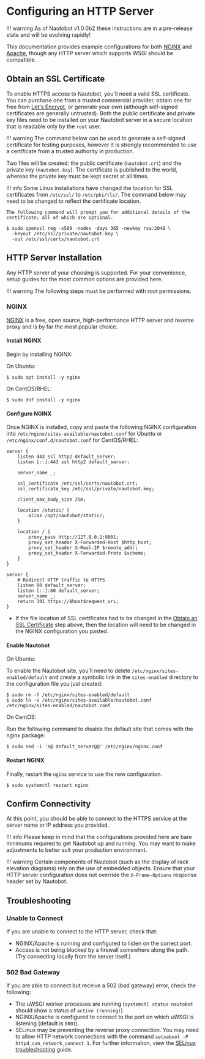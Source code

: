 # Configuring an HTTP Server

!!! warning
    As of Nautobot v1.0.0b2 these instructions are in a pre-release state and will be evolving rapidly!

This documentation provides example configurations for both [NGINX](https://www.nginx.com/resources/wiki/) and
[Apache](https://httpd.apache.org/docs/current/), though any HTTP server which supports WSGI should be compatible.

## Obtain an SSL Certificate

To enable HTTPS access to Nautobot, you'll need a valid SSL certificate. You can purchase one from a trusted commercial
provider, obtain one for free from [Let's Encrypt](https://letsencrypt.org/getting-started/), or generate your own
(although self-signed certificates are generally untrusted). Both the public certificate and private key files need to
be installed on your Nautobot server in a secure location that is readable only by the `root` user.

!!! warning
    The command below can be used to generate a self-signed certificate for testing purposes,
    however it is strongly recommended to use a certificate from a trusted authority in production.

Two files will be created: the public certificate (`nautobot.crt`) and the private key (`nautobot.key`). The certificate is published to the world, whereas the private key must be kept secret at all times.

!!! info
    Some Linux installations have changed the location for SSL certificates from `/etc/ssl/` to `/etc/pki/tls/`. The
    command below may need to be changed to reflect the certificate location.

    The following command will prompt you for additional details of the certificate; all of which are optional.

```no-highlight
$ sudo openssl req -x509 -nodes -days 365 -newkey rsa:2048 \
  -keyout /etc/ssl/private/nautobot.key \
  -out /etc/ssl/certs/nautobot.crt
```

## HTTP Server Installation

Any HTTP server of your choosing is supported. For your convenience, setup guides for the most common options are
provided here.

!!! warning
    The following steps must be performed with root permissions.

### NGINX

[NGINX](https://www.nginx.com/resources/wiki/) is a free, open source, high-performance HTTP server and reverse proxy
and is by far the most popular choice.

#### Install NGINX

Begin by installing NGINX:

On Ubuntu:

```no-highlight
$ sudo apt install -y nginx
```

On CentOS/RHEL:

```no-highlight
$ sudo dnf install -y nginx
```

#### Configure NGINX

Once NGINX is installed, copy and paste the following NGINX configuration into
`/etc/nginx/sites-available/nautobot.conf` for Ubuntu or `/etc/nginx/conf.d/nautobot.conf` for CentOS/RHEL: 

```
server {
    listen 443 ssl http2 default_server;
    listen [::]:443 ssl http2 default_server;

    server_name _;

    ssl_certificate /etc/ssl/certs/nautobot.crt;
    ssl_certificate_key /etc/ssl/private/nautobot.key;

    client_max_body_size 25m;

    location /static/ {
        alias /opt/nautobot/static/;
    }

    location / {
        proxy_pass http://127.0.0.1:8001;
        proxy_set_header X-Forwarded-Host $http_host;
        proxy_set_header X-Real-IP $remote_addr;
        proxy_set_header X-Forwarded-Proto $scheme;
    }
}

server {
    # Redirect HTTP traffic to HTTPS
    listen 80 default_server;
    listen [::]:80 default_server;
    server_name _;
    return 301 https://$host$request_uri;
}
```

- If the file location of SSL certificates had to be changed in the [Obtain an SSL
  Certificate](#obtain-an-ssl-certificate) step above, then the location will need to be changed in the NGINX
  configuration you pasted.

#### Enable Nautobot

On Ubuntu:

To enable the Nautobot site, you'll need to delete `/etc/nginx/sites-enabled/default` and create a symbolic link in the
`sites-enabled` directory to the configuration file you just created:

```no-highlight
$ sudo rm -f /etc/nginx/sites-enabled/default
$ sudo ln -s /etc/nginx/sites-available/nautobot.conf /etc/nginx/sites-enabled/nautobot.conf
```

On CentOS:

Run the following command to disable the default site that comes with the nginx package:

```no-highlight
$ sudo sed -i 's@ default_server@@' /etc/nginx/nginx.conf
```

#### Restart NGINX

Finally, restart the `nginx` service to use the new configuration.

```no-highlight
$ sudo systemctl restart nginx
```

## Confirm Connectivity

At this point, you should be able to connect to the HTTPS service at the server name or IP address you provided.

!!! info
    Please keep in mind that the configurations provided here are bare minimums required to get Nautobot up and running. You may want to make adjustments to better suit your production environment.

!!! warning
    Certain components of Nautobot (such as the display of rack elevation diagrams) rely on the use of embedded objects. Ensure that your HTTP server configuration does not override the `X-Frame-Options` response header set by Nautobot.

## Troubleshooting

### Unable to Connect
If you are unable to connect to the HTTP server, check that:

- NGINX/Apache is running and configured to listen on the correct port.
- Access is not being blocked by a firewall somewhere along the path. (Try connecting locally from the server itself.)

### 502 Bad Gateway

If you are able to connect but receive a 502 (bad gateway) error, check the following:

- The uWSGI worker processes are running (`systemctl status nautobot` should show a status of `active (running)`)
- NGINX/Apache is configured to connect to the port on which uWSGI is listening (default is `8001`).
- SELinux may be preventing the reverse proxy connection. You may need to allow HTTP network connections with the
  command `setsebool -P httpd_can_network_connect 1`. For further information, view the [SELinux
  troubleshooting](selinux-troubleshooting.md) guide.
